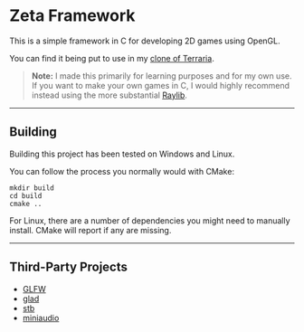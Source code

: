 # Zeta Framework

This is a simple framework in C for developing 2D games using OpenGL.

You can find it being put to use in my [clone of Terraria](https://github.com/harrisonkwhite/terraria_clone).

> **Note:** I made this primarily for learning purposes and for my own use. If you want to make your own games in C, I would highly recommend instead using the more substantial [Raylib](https://github.com/raysan5/raylib).

---

## Building

Building this project has been tested on Windows and Linux.

You can follow the process you normally would with CMake:

```
mkdir build
cd build
cmake ..
```

For Linux, there are a number of dependencies you might need to manually install. CMake will report if any are missing.

---

## Third-Party Projects

- [GLFW](https://github.com/glfw/glfw)
- [glad](https://github.com/Dav1dde/glad)
- [stb](https://github.com/nothings/stb)
- [miniaudio](https://github.com/mackron/miniaudio)
